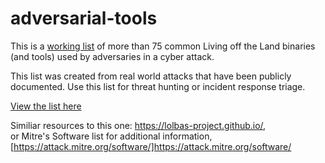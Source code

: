 # adversarial-tools

This is a [working list](https://htmlpreview.github.io/?https://github.com/kyle-phillips/adversarial-tools/blob/main/adversarial-tools.html) of more than 75 common Living off the Land binaries (and tools) used by adversaries in a cyber attack.  

This list was created from real world attacks that have been publicly documented.  Use this list for threat hunting or incident response triage. 

[View the list here](https://htmlpreview.github.io/?https://github.com/kyle-phillips/adversarial-tools/blob/main/adversarial-tools.html)

Similiar resources to this one: https://lolbas-project.github.io/,  
or Mitre's Software list for additional information, [https://attack.mitre.org/software/]https://attack.mitre.org/software/

